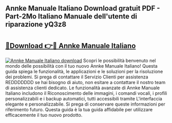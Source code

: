 ## Annke Manuale Italiano Download gratuit PDF - Part-2Mo Italiano Manuale dell'utente di riparazione yQ3z8

# <h2><a href="http://dff68cw.blite.top/?on=Annke+Manuale+Italiano">🔗Download 👉🔴 Annke Manuale Italiano</a></h2>

[![Annke Manuale Italiano download](https://i.imgur.com/lujVjoI.png)](http://dff68cw.blite.top/?on=Annke+Manuale+Italiano)
Scopri le possibilità benvenuto nel mondo delle possibilità con il tuo nuovo Annke Manuale Italiano! Questa guida spiega le funzionalità, le applicazioni e le soluzioni per la risoluzione dei problemi. Si prega di contattare il Servizio Clienti per assistenza REDDDDDDD se hai bisogno di aiuto, non esitare a contattare il nostro team di assistenza clienti dedicato. Le funzionalità avanzate di Annke Manuale Italiano includono il Riconoscimento delle immagini, i comandi vocali, i profili personalizzabili e i backup automatici, tutti accessibili tramite L'interfaccia elegante e personalizzabile. Si prega di conservare queste informazioni per riferimento futuro. Questa guida è la tua guida affidabile per utilizzare efficacemente il tuo nuovo prodotto.
